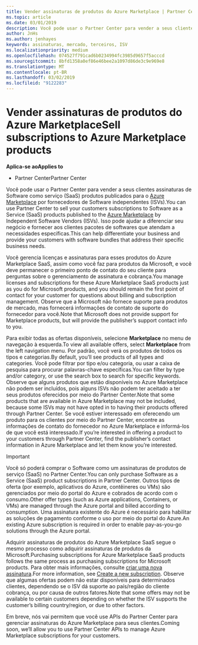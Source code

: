 ```yaml
---
title: Vender assinaturas de produtos do Azure Marketplace | Partner Center
ms.topic: article
ms.date: 03/01/2019
description: Você pode usar o Partner Center para vender a seus clientes assinaturas de Software como serviço (SaaS) produtos publicados para o Azure Marketplace por fornecedores de Software independentes (ISVs).
author: JnHs
ms.author: jenhayes
keywords: assinaturas, mercado, terceiros, ISV
ms.localizationpriority: medium
ms.openlocfilehash: 074527f791cad6b0234994fc3985d9657f5acccd
ms.sourcegitcommit: 8bfd1358a0ef86e46bee2a1097d86de3c9e969e8
ms.translationtype: MT
ms.contentlocale: pt-BR
ms.lasthandoff: 03/02/2019
ms.locfileid: "9122283"
---
```

# <a name="sell-subscriptions-to-azure-marketplace-products"></a><span data-ttu-id="c589c-104">Vender assinaturas de produtos do Azure Marketplace</span><span class="sxs-lookup"><span data-stu-id="c589c-104">Sell subscriptions to Azure Marketplace products</span></span>

**<span data-ttu-id="c589c-105">Aplica-se ao</span><span class="sxs-lookup"><span data-stu-id="c589c-105">Applies to</span></span>**

-  <span data-ttu-id="c589c-106">Partner Center</span><span class="sxs-lookup"><span data-stu-id="c589c-106">Partner Center</span></span>


<span data-ttu-id="c589c-107">Você pode usar o Partner Center para vender a seus clientes assinaturas de Software como serviço (SaaS) produtos publicados para o [Azure Marketplace](https://azuremarketplace.microsoft.com/marketplace) por fornecedores de Software independentes (ISVs).</span><span class="sxs-lookup"><span data-stu-id="c589c-107">You can use Partner Center to sell your customers subscriptions to Software as a Service (SaaS) products published to the [Azure Marketplace](https://azuremarketplace.microsoft.com/marketplace) by Independent Software Vendors (ISVs).</span></span> <span data-ttu-id="c589c-108">Isso pode ajudar a diferenciar seu negócio e fornecer aos clientes pacotes de softwares que atendam a necessidades específicas.</span><span class="sxs-lookup"><span data-stu-id="c589c-108">This can help differentiate your business and provide your customers with software bundles that address their specific business needs.</span></span> 

<span data-ttu-id="c589c-109">Você gerencia licenças e assinaturas para esses produtos do Azure Marketplace SaaS, assim como você faz para produtos da Microsoft, e você deve permanecer o primeiro ponto de contato do seu cliente para perguntas sobre o gerenciamento de assinatura e cobrança.</span><span class="sxs-lookup"><span data-stu-id="c589c-109">You manage licenses and subscriptions for these Azure Marketplace SaaS products just as you do for Microsoft products, and you should remain the first point of contact for your customer for questions about billing and subscription management.</span></span> <span data-ttu-id="c589c-110">Observe que a Microsoft não fornece suporte para produtos de mercado, mas fornecerá informações de contato de suporte do fornecedor para você.</span><span class="sxs-lookup"><span data-stu-id="c589c-110">Note that Microsoft does not provide support for Marketplace products, but will provide the publisher’s support contact info to you.</span></span>

<span data-ttu-id="c589c-111">Para exibir todas as ofertas disponíveis, selecione **Marketplace** no menu de navegação à esquerda.</span><span class="sxs-lookup"><span data-stu-id="c589c-111">To view all available offers, select **Marketplace** from the left navigation menu.</span></span> <span data-ttu-id="c589c-112">Por padrão, você verá os produtos de todos os tipos e categorias.</span><span class="sxs-lookup"><span data-stu-id="c589c-112">By default, you’ll see products of all types and categories.</span></span> <span data-ttu-id="c589c-113">Você pode filtrar por tipo e/ou categoria, ou usar a caixa de pesquisa para procurar palavras-chave específicas.</span><span class="sxs-lookup"><span data-stu-id="c589c-113">You can filter by type and/or category, or use the search box to search for specific keywords.</span></span> <span data-ttu-id="c589c-114">Observe que alguns produtos que estão disponíveis no Azure Marketplace não podem ser incluídos, pois alguns ISVs não podem ter aceitado a ter seus produtos oferecidos por meio do Partner Center.</span><span class="sxs-lookup"><span data-stu-id="c589c-114">Note that some products that are available in Azure Marketplace may not be included, because some ISVs may not have opted in to having their products offered through Partner Center.</span></span> <span data-ttu-id="c589c-115">Se você estiver interessado em oferecendo um produto para os clientes por meio do Partner Center, encontre as informações de contato do fornecedor no Azure Marketplace e informá-los de que você está interessado.</span><span class="sxs-lookup"><span data-stu-id="c589c-115">If you’re interested in offering a product to your customers through Partner Center, find the publisher’s contact information in Azure Marketplace and let them know you’re interested.</span></span>

> [!IMPORTANT]
> <span data-ttu-id="c589c-116">Você só poderá comprar o Software como um assinaturas de produtos de serviço (SaaS) no Partner Center.</span><span class="sxs-lookup"><span data-stu-id="c589c-116">You can only purchase Software as a Service (SaaS) product subscriptions in Partner Center.</span></span> <span data-ttu-id="c589c-117">Outros tipos de oferta (por exemplo, aplicativos do Azure, contêineres ou VMs) são gerenciados por meio do portal do Azure e cobrados de acordo com o consumo.</span><span class="sxs-lookup"><span data-stu-id="c589c-117">Other offer types (such as Azure applications, Containers, or VMs) are managed through the Azure portal and billed according to consumption.</span></span> <span data-ttu-id="c589c-118">Uma assinatura existente do Azure é necessário para habilitar as soluções de pagamento conforme o uso por meio do portal do Azure.</span><span class="sxs-lookup"><span data-stu-id="c589c-118">An existing Azure subscription is required in order to enable pay-as-you-go solutions through the Azure portal.</span></span>

<span data-ttu-id="c589c-119">Adquirir assinaturas de produtos do Azure Marketplace SaaS segue o mesmo processo como adquirir assinaturas de produtos da Microsoft.</span><span class="sxs-lookup"><span data-stu-id="c589c-119">Purchasing subscriptions for Azure Marketplace SaaS products follows the same process as purchasing subscriptions for Microsoft products.</span></span> <span data-ttu-id="c589c-120">Para obter mais informações, consulte [criar uma nova assinatura](create-a-new-subscription.md).</span><span class="sxs-lookup"><span data-stu-id="c589c-120">For more information, see [Create a new subscription](create-a-new-subscription.md).</span></span> <span data-ttu-id="c589c-121">Observe que algumas ofertas podem não estar disponíveis para determinados clientes, dependendo se o ISV dá suporte ao país/região do cliente cobrança, ou por causa de outros fatores.</span><span class="sxs-lookup"><span data-stu-id="c589c-121">Note that some offers may not be available to certain customers depending on whether the ISV supports the customer’s billing country/region, or due to other factors.</span></span>

<span data-ttu-id="c589c-122">Em breve, nós vai permitem que você use APIs do Partner Center para gerenciar assinaturas do Azure Marketplace para seus clientes.</span><span class="sxs-lookup"><span data-stu-id="c589c-122">Coming soon, we’ll allow you to use Partner Center APIs to manage Azure Marketplace subscriptions for your customers.</span></span> 

